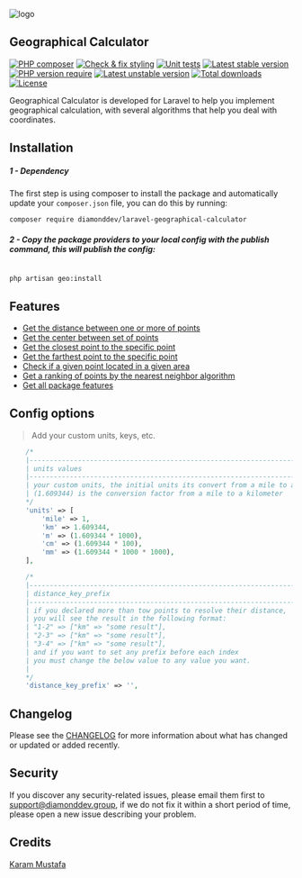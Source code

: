 ![logo](assets/logo.png)

## Geographical Calculator

[![PHP composer](https://github.com/diamonddevgroup/laravel-geographical-calculator/actions/workflows/php.yml/badge.svg)](https://github.com/diamonddevgroup/laravel-geographical-calculator/actions/workflows/php.yml)
[![Check & fix styling](https://github.com/diamonddevgroup/laravel-geographical-calculator/actions/workflows/php-cs-fixer.yml/badge.svg)](https://github.com/diamonddevgroup/laravel-geographical-calculator/actions/workflows/php-cs-fixer.yml)
[![Unit tests](https://github.com/diamonddevgroup/laravel-geographical-calculator/actions/workflows/tests.yml/badge.svg)](https://github.com/diamonddevgroup/laravel-geographical-calculator/actions/workflows/tests.yml)
[![Latest stable version](http://poser.pugx.org/diamonddev/laravel-geographical-calculator/v)](https://packagist.org/packages/diamonddev/laravel-geographical-calculator)
[![PHP version require](http://poser.pugx.org/diamonddev/laravel-geographical-calculator/require/php)](https://packagist.org/packages/diamonddev/laravel-geographical-calculator)
[![Latest unstable version](http://poser.pugx.org/diamonddev/laravel-geographical-calculator/v/unstable)](https://packagist.org/packages/diamonddev/laravel-geographical-calculator)
[![Total downloads](http://poser.pugx.org/diamonddev/laravel-geographical-calculator/downloads)](https://packagist.org/packages/diamonddev/laravel-geographical-calculator)
[![License](http://poser.pugx.org/diamonddev/laravel-geographical-calculator/license)](https://packagist.org/packages/diamonddev/laravel-geographical-calculator)

Geographical Calculator is developed for Laravel to help you implement geographical calculation,
with several algorithms that help you deal with coordinates.

Installation
------------

##### 1 - Dependency

The first step is using composer to install the package and automatically update your `composer.json` file,
you can do this by running:

```shell
composer require diamonddev/laravel-geographical-calculator
```

##### 2 - Copy the package providers to your local config with the publish command, this will publish the config:

```shell

php artisan geo:install

```

Features
-----------

- [Get the distance between one or more of points](docs/distances.md#basic-usage)
- [Get the center between set of points](docs/areas.md#get-the-center-for-a-given-coordinates)
- [Get the closest point to the specific point](docs/ordering.md#get-closest-point)
- [Get the farthest point to the specific point](docs/ordering.md#get-farthest-point)
- [Check if a given point located in a given area](docs/areas.md#check-if-a-given-point-located-in-a-given-area)
- [Get a ranking of points by the nearest neighbor algorithm](docs/ordering.md#get-ordering-points-by-nearest-neighbor-algorithm)
- [Get all package features](docs/all.md#all-features-in-one-function)

Config options
----------------
> Add your custom units, keys, etc.
>

```php
    /*
    |--------------------------------------------------------------------------
    | units values
    |--------------------------------------------------------------------------
    | your custom units, the initial units its convert from a mile to any value
    | (1.609344) is the conversion factor from a mile to a kilometer
    */
    'units' => [
        'mile' => 1,
        'km' => 1.609344,
        'm' => (1.609344 * 1000),
        'cm' => (1.609344 * 100),
        'mm' => (1.609344 * 1000 * 1000),
    ],

    /*
    |--------------------------------------------------------------------------
    | distance_key_prefix
    |--------------------------------------------------------------------------
    | if you declared more than tow points to resolve their distance,
    | you will see the result in the following format:
    | "1-2" => ["km" => "some result"],
    | "2-3" => ["km" => "some result"],
    | "3-4" => ["km" => "some result"],
    | and if you want to set any prefix before each index
    | you must change the below value to any value you want.
    |
    */
    'distance_key_prefix' => '',
```

Changelog
---------
Please see the [CHANGELOG](CHANGELOG.md) for more information about what has changed or updated or added recently.

Security
--------
If you discover any security-related issues, please email them first to support@diamonddev.group,
if we do not fix it within a short period of time, please open a new issue describing your problem.

Credits
-------
[Karam Mustafa](https://www.linkedin.com/in/karam2mustafa)
